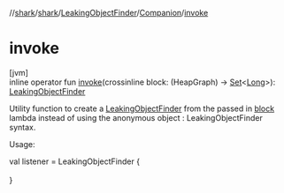 //[shark](../../../../index.md)/[shark](../../index.md)/[LeakingObjectFinder](../index.md)/[Companion](index.md)/[invoke](invoke.md)

# invoke

[jvm]\
inline operator fun [invoke](invoke.md)(crossinline block: (HeapGraph) -&gt; [Set](https://kotlinlang.org/api/latest/jvm/stdlib/kotlin.collections/-set/index.html)&lt;[Long](https://kotlinlang.org/api/latest/jvm/stdlib/kotlin/-long/index.html)&gt;): [LeakingObjectFinder](../index.md)

Utility function to create a [LeakingObjectFinder](../index.md) from the passed in [block](invoke.md) lambda instead of using the anonymous object : LeakingObjectFinder syntax.

Usage:

val listener = LeakingObjectFinder {\
\
}
